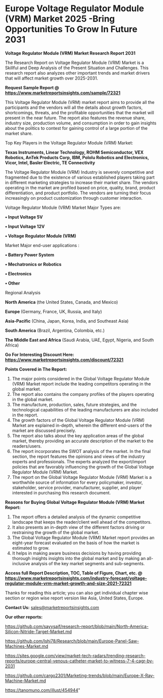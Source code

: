 # Europe Voltage Regulator Module (VRM) Market 2025 -Bring Opportunities To Grow In Future 2031

<strong>Voltage Regulator Module (VRM) Market Research Report 2031</strong>

The Research Report on Voltage Regulator Module (VRM) Market is a Skillful and Deep Analysis of the Present Situation and Challenges. This research report also analyzes other important trends and market drivers that will affect market growth over 2025-2031.

<strong>Request Sample Report @ <a href=https://www.marketreportsinsights.com/sample/72321>https://www.marketreportsinsights.com/sample/72321</a></strong>

This Voltage Regulator Module (VRM) market report aims to provide all the participants and the vendors will all the details about growth factors, shortcomings, threats, and the profitable opportunities that the market will present in the near future. The report also features the revenue share, industry size, production volume, and consumption in order to gain insights about the politics to contest for gaining control of a large portion of the market share.

Top Key Players in the Voltage Regulator Module (VRM) Market:

<strong>Texas Instruments, Linear Technology, ROHM Semiconductor, VEX Robotics, AnTek Products Corp, IBM, Pololu Robotics and Electronics, Vicor, Intel, Basler Electric, TE Connectivity</strong>

The Voltage Regulator Module (VRM) Industry is severely competitive and fragmented due to the existence of various established players taking part in different marketing strategies to increase their market share. The vendors operating in the market are profiled based on price, quality, brand, product differentiation, and product portfolio. The vendors are turning their focus increasingly on product customization through customer interaction.

Voltage Regulator Module (VRM) Market Major Types are:

<strong>• Input Voltage 5V

• Input Voltage 12V

• Voltage Regulator Module (VRM)</strong>

Market Major end-user applications :

<strong>• Battery Power System

• Mechatronics or Robotics

• Electronics

• Other</strong>

Regional Analysis

</u><strong><b>North America</b></strong> (the United States, Canada, and Mexico)

<strong><b>Europe </b></strong>(Germany, France, UK, Russia, and Italy)

<strong><b>Asia-Pacific</b></strong> (China, Japan, Korea, India, and Southeast Asia)

<strong><b>South America</b></strong> (Brazil, Argentina, Colombia, etc.)

<strong><b>The Middle East and Africa</b></strong> (Saudi Arabia, UAE, Egypt, Nigeria, and South Africa)

<strong>Go For Interesting Discount Here: <a href=https://www.marketreportsinsights.com/discount/72321>https://www.marketreportsinsights.com/discount/72321</a></strong>

<strong>Points Covered in The Report:</strong>
<ol>
  <li>The major points considered in the Global Voltage Regulator Module (VRM) Market report include the leading competitors operating in the global market.</li>
  <li>The report also contains the company profiles of the players operating in the global market.</li>
  <li>The manufacture, production, sales, future strategies, and the technological capabilities of the leading manufacturers are also included in the report.</li>
  <li>The growth factors of the Global Voltage Regulator Module (VRM) Market are explained in-depth, wherein the different end-users of the market are discussed precisely.</li>
  <li>The report also talks about the key application areas of the global market, thereby providing an accurate description of the market to the readers/users.</li>
  <li>The report incorporates the SWOT analysis of the market. In the final section, the report features the opinions and views of the industry experts and professionals. The experts analyzed the export/import policies that are favorably influencing the growth of the Global Voltage Regulator Module (VRM) Market.</li>
  <li>The report on the Global Voltage Regulator Module (VRM) Market is a worthwhile source of information for every policymaker, investor, stakeholder, service provider, manufacturer, supplier, and player interested in purchasing this research document.</li>
</ol>
<strong>Reasons for Buying Global Voltage Regulator Module (VRM) Market Report:</strong>

<ol>
  <li>The report offers a detailed analysis of the dynamic competitive landscape that keeps the reader/client well ahead of the competitors.</li>
  <li>It also presents an in-depth view of the different factors driving or restraining the growth of the global market.</li>
  <li>The Global Voltage Regulator Module (VRM) Market report provides an eight-year forecast evaluated on the basis of how the market is estimated to grow.</li>
  <li>It helps in making aware business decisions by having providing thorough insights insights into the global market and by making an all-inclusive analysis of the key market segments and sub-segments.</li>
</ol>
<strong>Access full Report Description, TOC, Table of Figure, Chart, etc. @ <a href=https://www.marketreportsinsights.com/industry-forecast/voltage-regulator-module-vrm-market-growth-and-size-2021-72321>https://www.marketreportsinsights.com/industry-forecast/voltage-regulator-module-vrm-market-growth-and-size-2021-72321</a></strong>


Thanks for reading this article; you can also get individual chapter wise section or region wise report version like Asia, United States, Europe.

<strong>Contact Us:</strong>
sales@marketreportsinsights.com

<strong>Our other reports:</strong>

<a href=https://github.com/sayysaif/research-report/blob/main/North-America-Silicon-Nitride-Target-Market.md>https://github.com/sayysaif/research-report/blob/main/North-America-Silicon-Nitride-Target-Market.md</a>

<a href=https://github.com/Ishi78/Research/blob/main/Europe-Panel-Saw-Machines-Market.md>https://github.com/Ishi78/Research/blob/main/Europe-Panel-Saw-Machines-Market.md</a>

<a href=https://sites.google.com/view/market-tech-radars/trending-research-reports/europe-central-venous-catheter-market-to-witness-7-4-cagr-by-2031>https://sites.google.com/view/market-tech-radars/trending-research-reports/europe-central-venous-catheter-market-to-witness-7-4-cagr-by-2031</a>

<a href=https://github.com/cargo2301/Marketing-trends/blob/main/Europe-X-Ray-Machine-Market.md>https://github.com/cargo2301/Marketing-trends/blob/main/Europe-X-Ray-Machine-Market.md</a>

<a href=https://tanomuno.com/illust/454944>https://tanomuno.com/illust/454944</a>"

